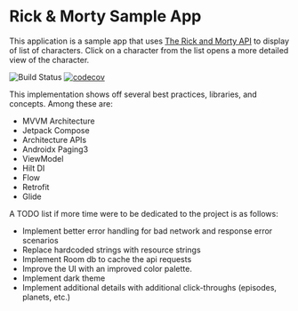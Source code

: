 # Rick & Morty Sample App
This application is a sample app that uses [The Rick and Morty API](https://rickandmortyapi.com/) to display of list of characters. Click on a character from the list opens a more detailed view of the character.

![Build Status](https://github.com/sberg413/RickMorty/actions/workflows/github-actions.yml/badge.svg)
[![codecov](https://codecov.io/github/sberg413/RickMorty/graph/badge.svg?token=VERTJX6G1O)](https://codecov.io/github/sberg413/RickMorty)

This implementation shows off several best practices, libraries, and concepts. Among these are:
* MVVM Architecture
* Jetpack Compose
* Architecture APIs
* Androidx Paging3
* ViewModel
* Hilt DI
* Flow
* Retrofit
* Glide

A TODO list if more time were to be dedicated to the project is as follows:
* Implement better error handling for bad network and response error scenarios
* Replace hardcoded strings with resource strings
* Implement Room db to cache the api requests
* Improve the UI with an improved color palette.
* Implement dark theme
* Implement additional details with additional click-throughs (episodes, planets, etc.)


